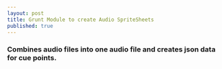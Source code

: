 ```yaml
---
layout: post
title: Grunt Module to create Audio SpriteSheets
published: true
---
```




### Combines audio files into one audio file and creates json data for cue points.
